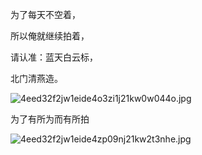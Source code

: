 
为了每天不空着，


所以俺就继续拍着，


请认准：蓝天白云标，


北门清燕造。


![4eed32f2jw1eide4o3zi1j21kw0w044o.jpg](https://image.bmqy.net/upload/c297414c78efdee72c97a0da6b5eec1a.jpg)


为了有所为而有所拍


![4eed32f2jw1eide4zp09nj21kw2t3nhe.jpg](https://image.bmqy.net/upload/0e032040ec7eb147ca225b0f75b113fc.jpg)

